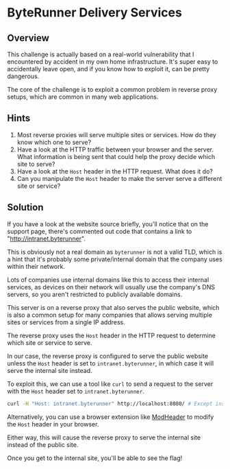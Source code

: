 # ByteRunner Delivery Services

## Overview

This challenge is actually based on a real-world vulnerability that I encountered by accident in my own home infrastructure.
It's super easy to accidentally leave open, and if you know how to exploit it, can be pretty dangerous.

The core of the challenge is to exploit a common problem in reverse proxy setups, which are common in many web applications.

## Hints

1. Most reverse proxies will serve multiple sites or services. How do they know which one to serve?
2. Have a look at the HTTP traffic between your browser and the server. What information is being sent that could help the proxy decide which site to serve?
3. Have a look at the `Host` header in the HTTP request. What does it do?
4. Can you manipulate the `Host` header to make the server serve a different site or service?

## Solution

If you have a look at the website source briefly, you'll notice that on the support page, there's commented out code that contains a link to "http://intranet.byterunner".

This is obviously not a real domain as `byterunner` is not a valid TLD, which is a hint that it's probably some private/internal domain that the company uses within their network.

Lots of companies use internal domains like this to access their internal services, as devices on their network will usually use the company's DNS servers, so you aren't restricted to publicly available domains.

This server is on a reverse proxy that also serves the public website, which is also a common setup for many companies that allows serving multiple sites or services from a single IP address.

The reverse proxy uses the `Host` header in the HTTP request to determine which site or service to serve.

In our case, the reverse proxy is configured to serve the public website unless the `Host` header is set to `intranet.byterunner`, in which case it will serve the internal site instead.

To exploit this, we can use a tool like `curl` to send a request to the server with the `Host` header set to `intranet.byterunner`.

```bash
curl -H "Host: intranet.byterunner" http://localhost:8080/ # Except instead of localhost:8080 you'd reference the actual challenge URL
```

Alternatively, you can use a browser extension like [ModHeader](https://modheader.com/) to modify the `Host` header in your browser.

Either way, this will cause the reverse proxy to serve the internal site instead of the public site.

Once you get to the internal site, you'll be able to see the flag!
